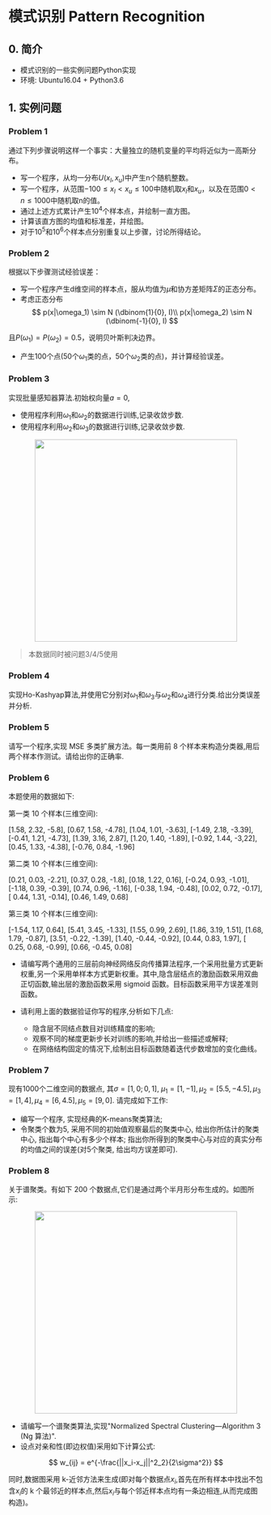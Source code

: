 # 模式识别 Pattern Recognition
## 0. 简介
* 模式识别的一些实例问题Python实现
* 环境: Ubuntu16.04 + Python3.6

## 1. 实例问题
### Problem 1
通过下列步骤说明这样一个事实：大量独立的随机变量的平均将近似为一高斯分布。
* 写一个程序，从均一分布$U(x_l,x_u)$中产生n个随机整数。
* 写一个程序，从范围$-100 \le x_l < x_u \le 100$中随机取$x_l$和$x_u$，以及在范围$0<n \le 1000$中随机取n的值。
* 通过上述方式累计产生$10^4$个样本点，并绘制一直方图。
* 计算该直方图的均值和标准差，并绘图。
* 对于$10^5$和$10^6$个样本点分别重复以上步骤，讨论所得结论。

### Problem 2
根据以下步骤测试经验误差：
* 写一个程序产生d维空间的样本点，服从均值为$\mu$和协方差矩阵$\Sigma$的正态分布。
* 考虑正态分布
$$
  p(x|\omega_1) \sim N (\dbinom{1}{0}, I)\\
  p(x|\omega_2) \sim N (\dbinom{-1}{0}, I)
$$

且$P(\omega_1)=P(\omega_2)=0.5$，说明贝叶斯判决边界。
* 产生100个点(50个$\omega_1$类的点，50个$\omega_2$类的点)，并计算经验误差。


### Problem 3

实现批量感知器算法.初始权向量$a = 0$,
* 使用程序利用$\omega_1$和$\omega_2$的数据进行训练,记录收敛步数.
* 使用程序利用$\omega_2$和$\omega_3$的数据进行训练,记录收敛步数.

<div align=center>
    <img src="./problem_3/data.png" width='400'>
</div>

> 本数据同时被问题3/4/5使用

### Problem 4

实现Ho-Kashyap算法,并使用它分别对$\omega_1$和$\omega_3$与$\omega_2$和$\omega_4$进行分类.给出分类误差并分析.

### Problem 5

请写一个程序,实现 MSE 多类扩展方法。每一类用前 8 个样本来构造分类器,用后两个样本作测试。请给出你的正确率.

### Problem 6

本题使用的数据如下:

第一类 10 个样本(三维空间):

[1.58, 2.32, -5.8], [0.67, 1.58, -4.78], [1.04, 1.01, -3.63], [-1.49, 2.18, -3.39], [-0.41, 1.21, -4.73],
[1.39, 3.16, 2.87], [1.20, 1.40, -1.89], [-0.92, 1.44, -3,22], [0.45, 1.33, -4.38], [-0.76, 0.84, -1.96]

第二类 10 个样本(三维空间):

[0.21, 0.03, -2.21], [0.37, 0.28, -1.8], [0.18, 1.22, 0.16], [-0.24, 0.93, -1.01], [-1.18, 0.39, -0.39],
[0.74, 0.96, -1.16], [-0.38, 1.94, -0.48], [0.02, 0.72, -0.17], [ 0.44, 1.31, -0.14], [0.46, 1.49, 0.68]

第三类 10 个样本(三维空间):

[-1.54, 1.17, 0.64], [5.41, 3.45, -1.33], [1.55, 0.99, 2.69], [1.86, 3.19, 1.51], [1.68, 1.79, -0.87],
[3.51, -0.22, -1.39], [1.40, -0.44, -0.92], [0.44, 0.83, 1.97], [ 0.25, 0.68, -0.99], [0.66, -0.45, 0.08]

* 请编写两个通用的三层前向神经网络反向传播算法程序,一个采用批量方式更新权重,另一个采用单样本方式更新权重。其中,隐含层结点的激励函数采用双曲正切函数,输出层的激励函数采用 sigmoid 函数。目标函数采用平方误差准则函数。

* 请利用上面的数据验证你写的程序,分析如下几点:
  * 隐含层不同结点数目对训练精度的影响;
  * 观察不同的梯度更新步长对训练的影响,并给出一些描述或解释;
  * 在网络结构固定的情况下,绘制出目标函数随着迭代步数增加的变化曲线。
  
### Problem 7

现有1000个二维空间的数据点, 其$\sigma=[1,0;0,1]$, $\mu_1=[1,-1],\mu_2=[5.5,-4.5], \mu_3=[1,4], \mu_4=[6,4.5], \mu_5=[9,0]$.
请完成如下工作:

* 编写一个程序, 实现经典的K-means聚类算法;
* 令聚类个数为5, 采用不同的初始值观察最后的聚类中心, 给出你所估计的聚类中心, 指出每个中心有多少个样本; 指出你所得到的聚类中心与对应的真实分布的均值之间的误差(对5个聚类, 给出均方误差即可).

### Problem 8

关于谱聚类。有如下 200 个数据点,它们是通过两个半月形分布生成的。如图所示:

<div align=center>
    <img src="./problem_8/data.png" width='400'>
</div>

* 请编写一个谱聚类算法,实现"Normalized Spectral Clustering—Algorithm 3 (Ng 算法)".
* 设点对亲和性(即边权值)采用如下计算公式:

$$
  w_{ij} = e^{-\frac{||x_i-x_j||^2_2}{2\sigma^2}}
$$

同时,数据图采用 k-近邻方法来生成(即对每个数据点$x_i$,首先在所有样本中找出不包含$x_i$的 k 个最邻近的样本点,然后$x_i$与每个邻近样本点均有一条边相连,从而完成图构造)。

